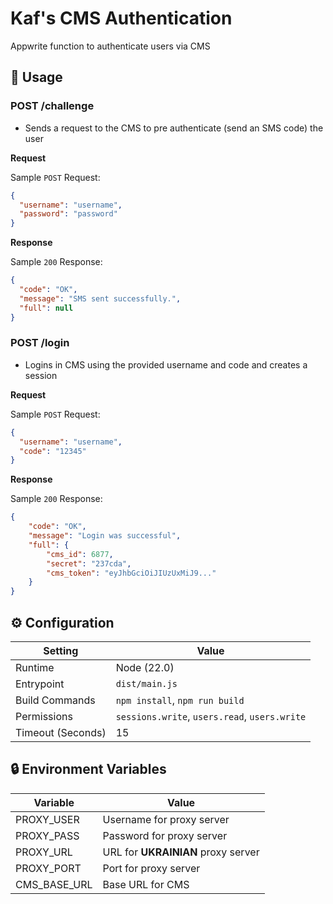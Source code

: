 # Kaf's CMS Authentication

Appwrite function to authenticate users via CMS

## 🧰 Usage

### POST /challenge

- Sends a request to the CMS to pre authenticate (send an SMS code) the user

**Request**

Sample `POST` Request:

```json
{
  "username": "username",
  "password": "password"
}
```

**Response**

Sample `200` Response:

```json
{
  "code": "OK",
  "message": "SMS sent successfully.",
  "full": null
}
```

### POST /login

- Logins in CMS using the provided username and code and creates a session

**Request**

Sample `POST` Request:

```json
{
  "username": "username",
  "code": "12345"
}
```

**Response**

Sample `200` Response:

```json
{
    "code": "OK",
    "message": "Login was successful",
    "full": {
        "cms_id": 6877,
        "secret": "237cda",
        "cms_token": "eyJhbGciOiJIUzUxMiJ9..."
    }
}
```

## ⚙️ Configuration

| Setting           | Value                                         |
| ----------------- | --------------------------------------------- |
| Runtime           | Node (22.0)                                   |
| Entrypoint        | `dist/main.js`                                |
| Build Commands    | `npm install`, `npm run build`                |
| Permissions       | `sessions.write`, `users.read`, `users.write` |
| Timeout (Seconds) | 15                                            |

## 🔒 Environment Variables

| Variable          | Value                               |
| ----------------- | ----------------------------------- |
| PROXY_USER        | Username for proxy server           |
| PROXY_PASS        | Password for proxy server           |
| PROXY_URL         | URL for **UKRAINIAN** proxy server  |
| PROXY_PORT        | Port for proxy server               |
| CMS_BASE_URL      | Base URL for CMS                    |
